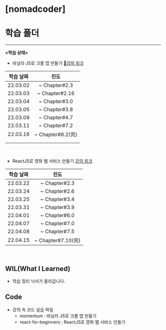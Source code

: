 # [nomadcoder]

# 학습 폴더

<hr>

**<학습 상태>**

- 바닐라 JS로 크롬 앱 만들기 [🔗강의 링크](https://nomadcoders.co/javascript-for-beginners/lobby)

| 학습 날짜 |       진도        |
| :-------: | :---------------: |
| 22.03.02  |   ~ Chapter#2.3   |
| 22.03.03  |  ~ Chapter#2.16   |
| 22.03.04  |   ~ Chapter#3.0   |
| 22.03.05  |   ~ Chapter#3.8   |
| 22.03.09  |   ~ Chapter#4.7   |
| 22.03.11  |   ~ Chapter#7.2   |
| 22.03.16  | ~ Chapter#8.2(完) |
|           |                   |
|           |                   |

<br>

- ReactJS로 영화 웹 서비스 만들기 [강의 링크](https://nomadcoders.co/react-for-beginners/lectures/3257)

| 학습 날짜 |        진도        |
| :-------: | :----------------: |
| 22.03.22  |   ~ Chapter#2.3    |
| 22.03.24  |   ~ Chapter#2.6    |
| 22.03.25  |   ~ Chapter#3.4    |
| 22.03.31  |   ~ Chapter#3.9    |
| 22.04.01  |   ~ Chapter#6.0    |
| 22.04.07  |   ~ Chapter#7.0    |
| 22.04.08  |   ~ Chapter#7.5    |
| 22.04.15  | ~ Chapter#7.10(完) |

<br>

## WIL(What I Learned)

- 학습 정리 낙서가 올라갑니다.

## Code

- 강의 속 코드 실습 파일
  - momentum : 바닐라 JS로 크롬 앱 만들기
  - react-for-beginners : ReactJS로 영화 웹 서비스 만들기
